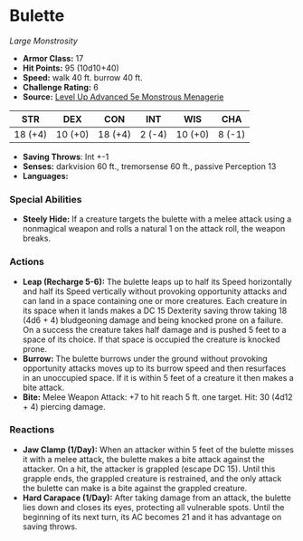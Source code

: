 # Bulette

*Large* *Monstrosity*

- **Armor Class:** 17
- **Hit Points:** 95 (10d10+40)
- **Speed:** walk 40 ft. burrow 40 ft.
- **Challenge Rating:** 6
- **Source:** [Level Up Advanced 5e Monstrous Menagerie](https://www.levelup5e.com)

| STR | DEX | CON | INT | WIS | CHA |
| --- | --- | --- | --- | --- | --- |
| 18 (+4) | 10 (+0) | 18 (+4) | 2 (-4) | 10 (+0) | 8 (-1) |

- **Saving Throws**: Int +-1
- **Senses:** darkvision 60 ft., tremorsense 60 ft., passive Perception 13
- **Languages:** 
### Special Abilities
- **Steely Hide:** If a creature targets the bulette with a melee attack using a nonmagical weapon and rolls a natural 1 on the attack roll, the weapon breaks.
### Actions
- **Leap (Recharge 5-6):** The bulette leaps up to half its Speed horizontally and half its Speed vertically without provoking opportunity attacks  and can land in a space containing one or more creatures. Each creature in its space when it lands makes a DC 15 Dexterity saving throw  taking 18 (4d6 + 4) bludgeoning damage and being knocked prone on a failure. On a success  the creature takes half damage and is pushed 5 feet to a space of its choice. If that space is occupied  the creature is knocked prone.
- **Burrow:** The bulette burrows under the ground without provoking opportunity attacks  moves up to its burrow speed  and then resurfaces in an unoccupied space. If it is within 5 feet of a creature  it then makes a bite attack.
- **Bite:** Melee Weapon Attack: +7 to hit  reach 5 ft.  one target. Hit: 30 (4d12 + 4) piercing damage.
### Reactions
- **Jaw Clamp (1/Day):** When an attacker within 5 feet of the bulette misses it with a melee attack, the bulette makes a bite attack against the attacker. On a hit, the attacker is grappled (escape DC 15). Until this grapple ends, the grappled creature is restrained, and the only attack the bulette can make is a bite against the grappled creature.
- **Hard Carapace (1/Day):** After taking damage from an attack, the bulette lies down and closes its eyes, protecting all vulnerable spots. Until the beginning of its next turn, its AC becomes 21 and it has advantage on saving throws.
